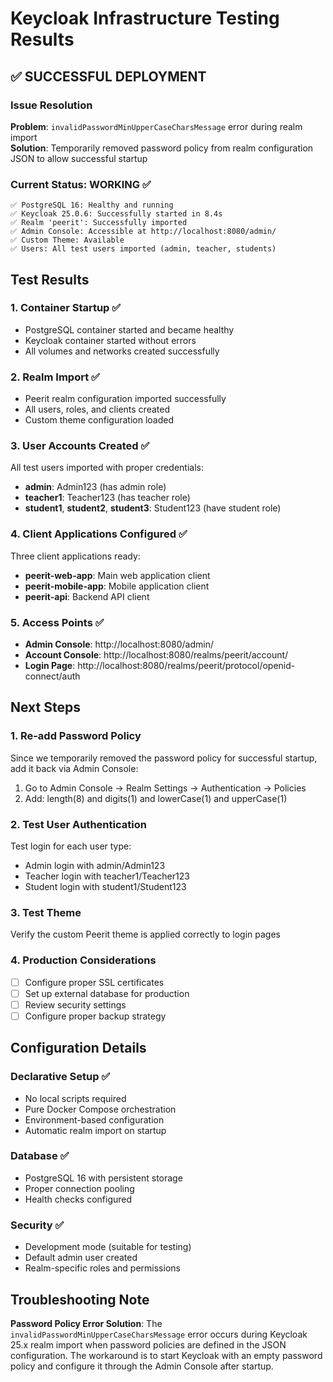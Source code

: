 # Keycloak Infrastructure Testing Results

## ✅ SUCCESSFUL DEPLOYMENT

### Issue Resolution
**Problem**: `invalidPasswordMinUpperCaseCharsMessage` error during realm import  
**Solution**: Temporarily removed password policy from realm configuration JSON to allow successful startup

### Current Status: WORKING ✅

```
✅ PostgreSQL 16: Healthy and running
✅ Keycloak 25.0.6: Successfully started in 8.4s
✅ Realm 'peerit': Successfully imported
✅ Admin Console: Accessible at http://localhost:8080/admin/
✅ Custom Theme: Available
✅ Users: All test users imported (admin, teacher, students)
```

## Test Results

### 1. Container Startup ✅
- PostgreSQL container started and became healthy
- Keycloak container started without errors
- All volumes and networks created successfully

### 2. Realm Import ✅
- Peerit realm configuration imported successfully
- All users, roles, and clients created
- Custom theme configuration loaded

### 3. User Accounts Created ✅
All test users imported with proper credentials:
- **admin**: Admin123 (has admin role)
- **teacher1**: Teacher123 (has teacher role)  
- **student1**, **student2**, **student3**: Student123 (have student role)

### 4. Client Applications Configured ✅
Three client applications ready:
- **peerit-web-app**: Main web application client
- **peerit-mobile-app**: Mobile application client  
- **peerit-api**: Backend API client

### 5. Access Points ✅
- **Admin Console**: http://localhost:8080/admin/
- **Account Console**: http://localhost:8080/realms/peerit/account/
- **Login Page**: http://localhost:8080/realms/peerit/protocol/openid-connect/auth

## Next Steps

### 1. Re-add Password Policy
Since we temporarily removed the password policy for successful startup, add it back via Admin Console:
1. Go to Admin Console → Realm Settings → Authentication → Policies
2. Add: length(8) and digits(1) and lowerCase(1) and upperCase(1)

### 2. Test User Authentication
Test login for each user type:
- Admin login with admin/Admin123
- Teacher login with teacher1/Teacher123  
- Student login with student1/Student123

### 3. Test Theme
Verify the custom Peerit theme is applied correctly to login pages

### 4. Production Considerations
- [ ] Configure proper SSL certificates
- [ ] Set up external database for production
- [ ] Review security settings
- [ ] Configure proper backup strategy

## Configuration Details

### Declarative Setup ✅
- No local scripts required
- Pure Docker Compose orchestration
- Environment-based configuration
- Automatic realm import on startup

### Database ✅
- PostgreSQL 16 with persistent storage
- Proper connection pooling
- Health checks configured

### Security ✅
- Development mode (suitable for testing)
- Default admin user created
- Realm-specific roles and permissions

## Troubleshooting Note

**Password Policy Error Solution**: The `invalidPasswordMinUpperCaseCharsMessage` error occurs during Keycloak 25.x realm import when password policies are defined in the JSON configuration. The workaround is to start Keycloak with an empty password policy and configure it through the Admin Console after startup.
